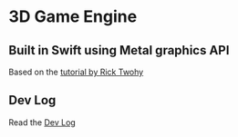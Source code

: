 # 3D Game Engine

## Built in Swift using Metal graphics API

Based on the [tutorial by Rick Twohy](https://github.com/twohyjr/Metal-Game-Engine-Tutorial)

## Dev Log

Read the [Dev Log](./dev-log/README.md)
